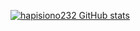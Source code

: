 [![hapisiono232 GitHub stats](https://github-readme-stats.vercel.app/api?username=hapisiono232)](https://github.com/anuraghazra/github-readme-stats)
